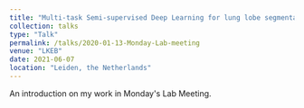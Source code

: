 ```yaml
---
title: "Multi-task Semi-supervised Deep Learning for lung lobe segmentation in CT"
collection: talks
type: "Talk"
permalink: /talks/2020-01-13-Monday-Lab-meeting
venue: "LKEB"
date: 2021-06-07
location: "Leiden, the Netherlands"
---
```


An introduction on my work in Monday's Lab Meeting.
